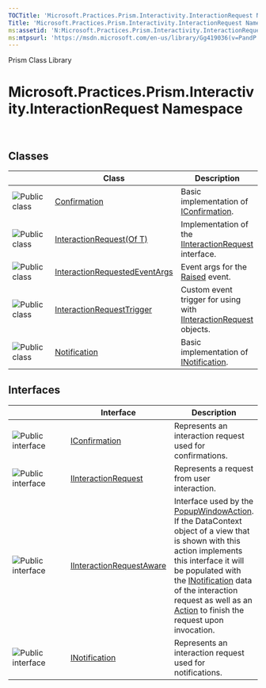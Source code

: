 ```yaml
---
TOCTitle: 'Microsoft.Practices.Prism.Interactivity.InteractionRequest Namespace'
Title: 'Microsoft.Practices.Prism.Interactivity.InteractionRequest Namespace ()'
ms:assetid: 'N:Microsoft.Practices.Prism.Interactivity.InteractionRequest'
ms:mtpsurl: 'https://msdn.microsoft.com/en-us/library/Gg419036(v=PandP.50)'
---
```


Prism Class Library

Microsoft.Practices.Prism.Interactivity.InteractionRequest Namespace
====================================================================

 

Classes
-------

<span id="classToggle"></span>
<table>
<colgroup>
<col width="33%" />
<col width="33%" />
<col width="33%" />
</colgroup>
<thead>
<tr class="header">
<th> </th>
<th>Class</th>
<th>Description</th>
</tr>
</thead>
<tbody>
<tr class="odd">
<td><img src="https://msdn.microsoft.com/en-us/Gg419036.pubclass(en-us,PandP.50).gif" title="Public class" /></td>
<td><a href="https://msdn.microsoft.com/en-us/library/microsoft.practices.prism.interactivity.interactionrequest.confirmation(v=pandp.50)">Confirmation</a></td>
<td><div class="summary">
Basic implementation of <a href="https://msdn.microsoft.com/en-us/library/microsoft.practices.prism.interactivity.interactionrequest.iconfirmation(v=pandp.50)">IConfirmation</a>.
</div></td>
</tr>
<tr class="even">
<td><img src="https://msdn.microsoft.com/en-us/Gg419036.pubclass(en-us,PandP.50).gif" title="Public class" /></td>
<td><a href="https://msdn.microsoft.com/en-us/library/gg431432(v=pandp.50)">InteractionRequest(Of T)</a></td>
<td><div class="summary">
Implementation of the <a href="https://msdn.microsoft.com/en-us/library/microsoft.practices.prism.interactivity.interactionrequest.iinteractionrequest(v=pandp.50)">IInteractionRequest</a> interface.
</div></td>
</tr>
<tr class="odd">
<td><img src="https://msdn.microsoft.com/en-us/Gg419036.pubclass(en-us,PandP.50).gif" title="Public class" /></td>
<td><a href="https://msdn.microsoft.com/en-us/library/microsoft.practices.prism.interactivity.interactionrequest.interactionrequestedeventargs(v=pandp.50)">InteractionRequestedEventArgs</a></td>
<td><div class="summary">
Event args for the <a href="https://msdn.microsoft.com/en-us/library/microsoft.practices.prism.interactivity.interactionrequest.iinteractionrequest.raised(v=pandp.50)">Raised</a> event.
</div></td>
</tr>
<tr class="even">
<td><img src="https://msdn.microsoft.com/en-us/Gg419036.pubclass(en-us,PandP.50).gif" title="Public class" /></td>
<td><a href="https://msdn.microsoft.com/en-us/library/microsoft.practices.prism.interactivity.interactionrequest.interactionrequesttrigger(v=pandp.50)">InteractionRequestTrigger</a></td>
<td><div class="summary">
Custom event trigger for using with <a href="https://msdn.microsoft.com/en-us/library/microsoft.practices.prism.interactivity.interactionrequest.iinteractionrequest(v=pandp.50)">IInteractionRequest</a> objects.
</div></td>
</tr>
<tr class="odd">
<td><img src="https://msdn.microsoft.com/en-us/Gg419036.pubclass(en-us,PandP.50).gif" title="Public class" /></td>
<td><a href="https://msdn.microsoft.com/en-us/library/microsoft.practices.prism.interactivity.interactionrequest.notification(v=pandp.50)">Notification</a></td>
<td><div class="summary">
Basic implementation of <a href="https://msdn.microsoft.com/en-us/library/microsoft.practices.prism.interactivity.interactionrequest.inotification(v=pandp.50)">INotification</a>.
</div></td>
</tr>
</tbody>
</table>

Interfaces
----------

<span id="interfaceToggle"></span>
<table>
<colgroup>
<col width="33%" />
<col width="33%" />
<col width="33%" />
</colgroup>
<thead>
<tr class="header">
<th> </th>
<th>Interface</th>
<th>Description</th>
</tr>
</thead>
<tbody>
<tr class="odd">
<td><img src="https://msdn.microsoft.com/en-us/Gg419036.pubinterface(en-us,PandP.50).gif" title="Public interface" /></td>
<td><a href="https://msdn.microsoft.com/en-us/library/microsoft.practices.prism.interactivity.interactionrequest.iconfirmation(v=pandp.50)">IConfirmation</a></td>
<td><div class="summary">
Represents an interaction request used for confirmations.
</div></td>
</tr>
<tr class="even">
<td><img src="https://msdn.microsoft.com/en-us/Gg419036.pubinterface(en-us,PandP.50).gif" title="Public interface" /></td>
<td><a href="https://msdn.microsoft.com/en-us/library/microsoft.practices.prism.interactivity.interactionrequest.iinteractionrequest(v=pandp.50)">IInteractionRequest</a></td>
<td><div class="summary">
Represents a request from user interaction.
</div></td>
</tr>
<tr class="odd">
<td><img src="https://msdn.microsoft.com/en-us/Gg419036.pubinterface(en-us,PandP.50).gif" title="Public interface" /></td>
<td><a href="https://msdn.microsoft.com/en-us/library/microsoft.practices.prism.interactivity.interactionrequest.iinteractionrequestaware(v=pandp.50)">IInteractionRequestAware</a></td>
<td><div class="summary">
Interface used by the <a href="https://msdn.microsoft.com/en-us/library/microsoft.practices.prism.interactivity.popupwindowaction(v=pandp.50)">PopupWindowAction</a>. If the DataContext object of a view that is shown with this action implements this interface it will be populated with the <a href="https://msdn.microsoft.com/en-us/library/microsoft.practices.prism.interactivity.interactionrequest.inotification(v=pandp.50)">INotification</a> data of the interaction request as well as an <a href="http://msdn.microsoft.com/en-us/library/bb534741">Action</a> to finish the request upon invocation.
</div></td>
</tr>
<tr class="even">
<td><img src="https://msdn.microsoft.com/en-us/Gg419036.pubinterface(en-us,PandP.50).gif" title="Public interface" /></td>
<td><a href="https://msdn.microsoft.com/en-us/library/microsoft.practices.prism.interactivity.interactionrequest.inotification(v=pandp.50)">INotification</a></td>
<td><div class="summary">
Represents an interaction request used for notifications.
</div></td>
</tr>
</tbody>
</table>

